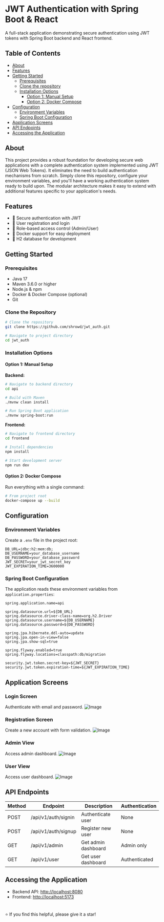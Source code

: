 # JWT Authentication with Spring Boot & React

A full-stack application demonstrating secure authentication using JWT tokens with Spring Boot backend and React frontend.

## Table of Contents

- [About](#about)
- [Features](#features)
- [Getting Started](#getting-started)
  - [Prerequisites](#prerequisites)
  - [Clone the repository](#clone-the-repository)
  - [Installation Options](#installation-options)
    - [Option 1: Manual Setup](#option-1-manual-setup)
    - [Option 2: Docker Compose](#option-2-docker-compose)
- [Configuration](#configuration)
  - [Environment Variables](#environment-variables)
  - [Spring Boot Configuration](#spring-boot-configuration)
- [Application Screens](#application-screens)
- [API Endpoints](#api-endpoints)
- [Accessing the Application](#accessing-the-application)

## About

This project provides a robust foundation for developing secure web applications with a complete authentication system implemented using JWT (JSON Web Tokens). It eliminates the need to build authentication mechanisms from scratch. Simply clone this repository, configure your environment variables, and you'll have a working authentication system ready to build upon. The modular architecture makes it easy to extend with additional features specific to your application's needs.
  
## Features

- 🔐 Secure authentication with JWT
- 👥 User registration and login
- 🔑 Role-based access control (Admin/User)
- 🐳 Docker support for easy deployment
- 🧪 H2 database for development

## Getting Started

### Prerequisites

- Java 17
- Maven 3.6.0 or higher
- Node.js & npm
- Docker & Docker Compose (optional)
- Git

### Clone the Repository
```bash
# Clone the repository
git clone https://github.com/shrowd/jwt_auth.git

# Navigate to project directory
cd jwt_auth
```

### Installation Options

#### Option 1: Manual Setup

**Backend:**

```bash
# Navigate to backend directory
cd api

# Build with Maven
./mvnw clean install

# Run Spring Boot application
./mvnw spring-boot:run
```

**Frontend:**

```bash
# Navigate to frontend directory
cd frontend

# Install dependencies
npm install

# Start development server
npm run dev
```

#### Option 2: Docker Compose

Run everything with a single command:

```bash
# From project root
docker-compose up --build
```

## Configuration

### Environment Variables

Create a `.env` file in the project root:

```
DB_URL=jdbc:h2:mem:db;
DB_USERNAME=your_database_username
DB_PASSWORD=your_database_password
JWT_SECRET=your_jwt_secret_key
JWT_EXPIRATION_TIME=3600000
```

### Spring Boot Configuration

The application reads these environment variables from `application.properties`:

```properties
spring.application.name=api

spring.datasource.url=${DB_URL}
spring.datasource.driver-class-name=org.h2.Driver
spring.datasource.username=${DB_USERNAME}
spring.datasource.password=${DB_PASSWORD}

spring.jpa.hibernate.ddl-auto=update
spring.jpa.open-in-view=false
spring.jpa.show-sql=true

spring.flyway.enabled=true
spring.flyway.locations=classpath:db/migration

security.jwt.token.secret-key=${JWT_SECRET}
security.jwt.token.expiration-time=${JWT_EXPIRATION_TIME}
```

## Application Screens

### Login Screen
Authenticate with email and password.
![Image](https://github.com/user-attachments/assets/43552dd9-fd96-420e-a72c-41dba0efe5f8)

### Registration Screen
Create a new account with form validation.
![Image](https://github.com/user-attachments/assets/d628df14-b510-4239-b811-a836653df2f3)

### Admin View
Access admin dashboard.
![Image](https://github.com/user-attachments/assets/b7db9596-f3fd-4355-a541-1a8c87a0abed)

### User View
Access user dashboard.
![Image](https://github.com/user-attachments/assets/69cfd30d-0c76-4fd4-b8dd-991f3fd26110)
## API Endpoints

| Method | Endpoint | Description | Authentication |
|--------|----------|-------------|----------------|
| POST   | /api/v1/auth/signin | Authenticate user | None |
| POST   | /api/v1/auth/signup | Register new user | None |
| GET    | /api/v1/admin | Get admin dashboard | Admin only |
| GET    | /api/v1/user | Get user dashboard | Authenticated |

## Accessing the Application

- Backend API: [http://localhost:8080](http://localhost:8080)
- Frontend: [http://localhost:5173](http://localhost:5173)

#
⭐️ If you find this helpful, please give it a star!
